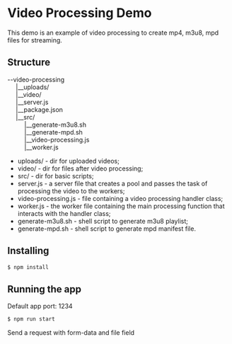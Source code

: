 # Video Processing Demo
This demo is an example of video processing to create mp4, m3u8, mpd files for streaming.

## Structure
--video-processing  
‌‌‍‍   |\_\_uploads/  
‌‌‍‍   |\_\_video/  
‌‌‍‍   |\_\_server.js  
‌‌‍‍   |\_\_package.json  
‌‌‍‍   |\_\_src/  
      |\_\_generate-m3u8.sh  
      |\_\_generate-mpd.sh  
      |\_\_video-processing.js  
      |\_\_worker.js  

* uploads/ - dir for uploaded videos;
* video/ - dir for files after video processing;
* src/ - dir for basic scripts;
* server.js - a server file that creates a pool and passes the task of processing the video to the workers;
* video-processing.js - file containing a video processing handler class;
* worker.js - the worker file containing the main processing function that interacts with the handler class;
* generate-m3u8.sh - shell script to generate m3u8 playlist;
* generate-mpd.sh - shell script to generate mpd manifest file.

## Installing
```bash
$ npm install
```

## Running the app
Default app port: 1234
```bash
$ npm run start
```
Send a request with form-data and file field 
